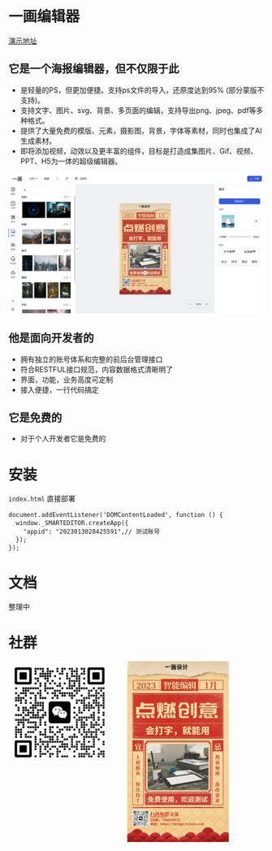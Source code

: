 # 一画编辑器
[演示地址](https://oneditor.github.io/oneditor/?id=1)

## 它是一个海报编辑器，但不仅限于此
* 是轻量的PS，但更加便捷。支持ps文件的导入，还原度达到95% (部分蒙版不支持)。
* 支持文字、图片、svg、背景、多页面的编辑，支持导出png、jpeg、pdf等多种格式。
* 提供了大量免费的模版、元素，摄影图，背景，字体等素材，同时也集成了AI生成素材。
* 即将添加视频，动效以及更丰富的组件，目标是打造成集图片、Gif、视频、PPT、H5为一体的超级编辑器。

![alt 截屏](https://github.com/oneditor/oneditor/blob/main/screenshot.png?raw=true)

## 他是面向开发者的
* 拥有独立的账号体系和完整的前后台管理接口
* 符合RESTFUL接口规范，内容数据格式清晰明了
* 界面，功能，业务高度可定制
* 接入便捷，一行代码搞定

## 它是免费的
* 对于个人开发者它是免费的

# 安装
`index.html` 直接部署
```
document.addEventListener('DOMContentLoaded', function () {
  window._SMARTEDITOR.createApp({
    "appid": "2023013028425591",// 测试账号
  });
});
```

# 文档
整理中

# 社群
<img alt="微信" src="https://github.com/oneditor/oneditor/blob/main/wetchat.png?raw=true" style="width:200px;height:auto;vertical-align: top;">
<img alt="海报" src="https://github.com/oneditor/oneditor/blob/main/poster.jpg?raw=true" style="width:200px;height:auto;margin-left: 30px;">
